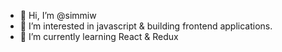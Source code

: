 - 👋 Hi, I’m @simmiw
- 👀 I’m interested in javascript & building frontend applications.  
- 🌱 I’m currently learning React & Redux

<!---
simmiw/simmiw is a ✨ special ✨ repository because its `README.md` (this file) appears on your GitHub profile.
You can click the Preview link to take a look at your changes.
--->
